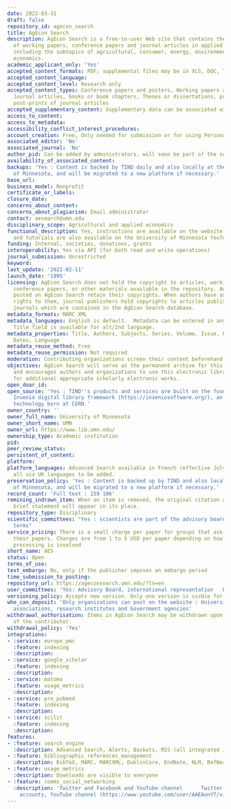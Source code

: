 ```yaml
---
date: 2022-03-31
draft: false
repository_id: agecon_search
title: AgEcon Search
description: AgEcon Search is a free-to-user Web site that contains the full text
  of working papers, conference papers and journal articles in applied economics,
  including the subtopics of agricultural, consumer, energy, environmental, and resource
  economics.
academic_applicant_only: 'Yes'
accepted_content_formats: PDF; supplemental files may be in XLS, DOC, TXT, etc.
accepted_content_language:
accepted_content_level: Research only
accepted_content_types: Conference papers and posters, Working papers and reports,
  Journal articles, books or book chapters, Theses or dissertations, pre-prints or
  post-prints of journal articles
accepted_supplementary_content: Supplementary data can be associated with the preprint
access_to_content:
access_to_metadata:
accessibility_conflict_interest_procedures:
account_creation: Free, Only needed for submission or for using Personalization features.
associated_editor: 'No'
associated_journal: 'No'
author_pid: Can be added by administrators, will soon be part of the submission process.
availability_of_associated_content:
backups: 'Yes : Content is backed by TIND daily and also locally at the University
  of Minnesota, and will be migrated to a new platform if necessary.'
base_url:
business_model: Nonprofit
certificate_or_labels:
closure_date:
concerns_about_content:
concerns_about_plagiarism: Email administrator
contact: aesearch@umn.edu
disciplinary_scope: Agricultural and applied economics
functional_description: Yes, instructions are available on the website (https://ageconsearch.umn.edu/pages/?page=participate)
  and tutorials are also available on the University of Minnesota YouTube page (https://www.youtube.com/watch?v=C5sdvxkm7uk&list=PLsqxtHlAYQnbiWHghNSjsN3mhswZaRmu1).
funding: Internal, societies, donations, grants
interoperability: Yes via API (for both read and write operations)
journal_submission: Unrestricted
keyword:
last_update: '2022-02-11'
launch_date: '1995'
licensing: AgEcon Search does not hold the copyright to articles, working papers,
  conference papers, or other materials available in the repository. Authors of papers
  posted on AgEcon Search retain their copyrights. When authors have assigned or transferred
  rights to them, journal publishers hold copyrights to articles published in their
  journals which are contained in the AgEcon Search database.
metadata_formats: MARC XML
metadata_languages: English is default.  Metadata can be entered in any language.  Alternate
  Title field is available for alt/2nd language.
metadata_properties: Title, Authors, Subjects, Series, Volume, Issue, Page numbers,
  Dates, Language
metadata_reuse_method: Free
metadata_reuse_permission: Not required
moderation: Contributing organizations screen their content beforehand.
objectives: AgEcon Search will serve as the permanent archive for this literature
  and encourages authors and organizations to use this electronic library as the storehouse
  for additional appropriate scholarly electronic works.
open_doar_id:
open_source: 'Yes : TIND''s products and services are built on the foundation of the
  Invenio digital library framework (https://inveniosoftware.org/), an open source
  technology born at CERN.'
owner_country: ''
owner_full_name: University of Minnesota
owner_short_name: UMN
owner_url: https://www.lib.umn.edu/
ownership_type: Academic institution
pid:
peer_review_status:
persistent_of_content:
platform:
platform_languages: Advanced Search available in French (effective July 2021) with
  all six UK languages to be added.
preservation_policy: 'Yes : Content is backed up by TIND and also locally at the University
  of Minnesota, and will be migrated to a new platform if necessary.'
record_count: 'Full text : 159 106'
remining_indrawn_item: When an item is removed, the original citation along with a
  brief statement will appear in its place.
repository_type: Disciplinary
scientific_committees: "Yes : scientists are part of the advisory board \LFive year
  terms"
service_pricing: There is a small charge per paper for groups that ask us to submit
  their papers. Charges are from 1 to 5 USD per paper depending on how much extra
  processing is involved
short_name: AES
status: Open
terms_of_use:
text_embargo: No, only if the publisher imposes an embargo period
time_submission_to_posting:
repository_url: https://ageconsearch.umn.edu/?ln=en
user_committees: 'Yes: Advisory Board, international representation   Five year terms'
versioning_policy: Accepts new version. Only one version is visble for readers
who_can_deposit: 'Only organizations can post on the website : Universities, professional
  associations, research institutes and Government agencies'
withdrawal_authorisation: Items in AgEcon Search may be withdrawn upon the request
  of the contributor.
withdrawal_policy: 'Yes'
integrations:
- :service: europe_pmc
  :feature: indexing
  :description:
- :service: google_scholar
  :feature: indexing
  :description:
- :service: matomo
  :feature: usage_metrics
  :description:
- :service: pre_pubmed
  :feature: indexing
  :description:
- :service: scilit
  :feature: indexing
  :description:
features:
- :feature: search_engine
  :description: Advanced Search, Alerts, Baskets, RSS (all integrated into the platform)
- :feature: bibliographic_references_management
  :description: BibTeX, MARC, MARCXML, DublinCore, EndNote, NLM, RefWorks and RIS
- :feature: usage_metrics
  :description: Downloads are visible to everyone
- :feature: comms_social_networking
  :description: 'Twitter and Facebook and YouTube channel      Twitter (https://twitter.com/AgEconSearch) and Facebook (https://facebook.com/AgEconSearch)
    accounts, YouTube channel (https://www.youtube.com/user/AAEAonYT/videos)'
---
```



